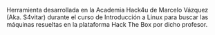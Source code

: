 Herramienta desarrollada en la Academia Hack4u de Marcelo Vázquez (Aka. S4vitar) durante el curso de Introducción a Linux para buscar las máquinas resueltas en la plataforma Hack The Box por dicho profesor.
